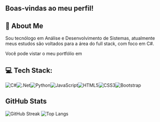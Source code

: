 ## Boas-vindas ao meu perfil!

## 🚀 About Me
Sou tecnólogo em Análise e Desenvolvimento de Sistemas, atualmente meus estudos são voltados para a área do full stack, com foco em C#.

Você pode vistar o meu portfólio em []()

## 💻 Tech Stack:

![C#](https://img.shields.io/badge/c%23-%23239120.svg?style=for-the-badge&logo=csharp&logoColor=white)![.Net](https://img.shields.io/badge/.NET-5C2D91?style=for-the-badge&logo=.net&logoColor=white)![Python](https://img.shields.io/badge/python-3670A0?style=for-the-badge&logo=python&logoColor=ffdd54)![JavaScript](https://img.shields.io/badge/javascript-%23323330.svg?style=for-the-badge&logo=javascript&logoColor=%23F7DF1E)![HTML5](https://img.shields.io/badge/html5-%23E34F26.svg?style=for-the-badge&logo=html5&logoColor=white)![CSS3](https://img.shields.io/badge/css3-%231572B6.svg?style=for-the-badge&logo=css3&logoColor=white)![Bootstrap](https://img.shields.io/badge/bootstrap-%238511FA.svg?style=for-the-badge&logo=bootstrap&logoColor=white)

## GitHub Stats
![GitHub Streak](https://streak-stats.demolab.com/?user=DenverCoder1)
![Top Langs](https://github-readme-stats.vercel.app/api/top-langs/?username=anuraghazra&layout=compact) 
